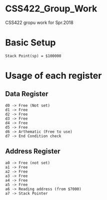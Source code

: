 # CSS422_Group_Work
CSS422 gropu work for Spr.2018

# Basic Setup
```
Stack Point(sp) = $100000
```

# Usage of each register
## Data Register
```
d0 -> Free (Not set)
d1 -> Free
d2 -> Free
d3 -> Free
d4 -> Free
d5 -> Free
d6 -> Arthematic (Free to use) 
d7 -> End Condition check
```
## Address Register
```
a0 -> Free (not set)
a1 -> Free
a2 -> Free
a3 -> Free
a4 -> Free
a5 -> Free
a6 -> Reading address (from $7000)
a7 -> Stack Pointer
```
